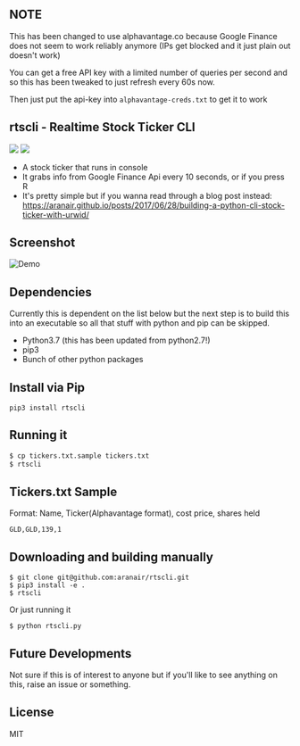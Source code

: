 ## NOTE

This has been changed to use alphavantage.co because Google Finance does not seem to work reliably anymore (IPs get blocked and it just plain out doesn't work)

You can get a free API key with a limited number of queries per second and so this has been tweaked to just refresh every 60s now.

Then just put the api-key into `alphavantage-creds.txt` to get it to work

## rtscli - Realtime Stock Ticker CLI
<a target="_blank" href="https://opensource.org/licenses/MIT" title="License: MIT"><img src="https://img.shields.io/badge/License-MIT-blue.svg"></a> <a target="_blank" href="http://makeapullrequest.com" title="PRs Welcome"><img src="https://img.shields.io/badge/PRs-welcome-brightgreen.svg"></a>

- A stock ticker that runs in console
- It grabs info from Google Finance Api every 10 seconds, or if you press R
- It's pretty simple but if you wanna read through a blog post instead: https://aranair.github.io/posts/2017/06/28/building-a-python-cli-stock-ticker-with-urwid/

## Screenshot

![Demo](https://github.com/aranair/rtscli/blob/master/rtscli-demo.png?raw=true "Demo")

## Dependencies

Currently this is dependent on the list below but the next step is to build this into an executable so
all that stuff with python and pip can be skipped.

- Python3.7 (this has been updated from python2.7!)
- pip3
- Bunch of other python packages

## Install via Pip

```
pip3 install rtscli
```

## Running it

```bash
$ cp tickers.txt.sample tickers.txt
$ rtscli
```

## Tickers.txt Sample

Format: Name, Ticker(Alphavantage format), cost price, shares held

```
GLD,GLD,139,1
```

## Downloading and building manually

```
$ git clone git@github.com:aranair/rtscli.git
$ pip3 install -e .
$ rtscli
```

Or just running it
```
$ python rtscli.py
```

## Future Developments

Not sure if this is of interest to anyone but if you'll like to see anything on this, raise an issue or something.

## License

MIT

